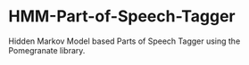 # HMM-Part-of-Speech-Tagger
Hidden Markov Model based Parts of Speech Tagger using the Pomegranate library.
